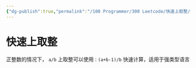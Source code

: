 ```yaml
---
{"dg-publish":true,"permalink":"/100 Programmer/300 Leetcode/快速上取整/","tags":["leetcode","算法"],"noteIcon":"","created":"2024-01-22T14:03:53+08:00","updated":"2024-03-07T17:27:48+08:00"}
---
```



# 快速上取整

正整数的情况下， `a/b`  上取整可以使用 : 
`(a+b-1)/b`  快速计算，适用于强类型语言

